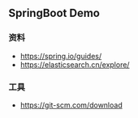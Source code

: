 ## SpringBoot Demo
### 资料
* https://spring.io/guides/
* https://elasticsearch.cn/explore/
### 工具
* https://git-scm.com/download